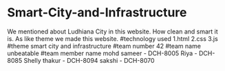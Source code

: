 # Smart-City-and-Infrastructure
We mentioned about Ludhiana City in this website. How clean and smart it is. As like theme we made this website.
#technology used
1.html
2.css
3.js
#theme
smart city and infrastructure
#team number
42
#team name
unbeatable 
#team member name
mohd sameer - DCH-8005
Riya - DCH-8085
Shelly thakur - DCH-8094
sakshi - DCH-8070
